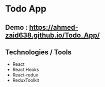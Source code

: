 # Todo App
## Demo : https://ahmed-zaid638.github.io/Todo_App/
## Technologies / Tools
- React 
- React Hooks
- React-redux 
- ReduxToolkit
